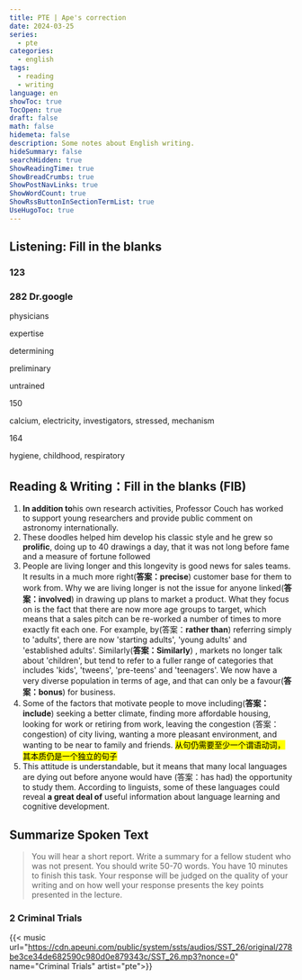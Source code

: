 ```yaml
---
title: PTE | Ape's correction
date: 2024-03-25
series:
  - pte
categories:
  - english
tags:
  - reading
  - writing
language: en
showToc: true
TocOpen: true
draft: false
math: false
hidemeta: false
description: Some notes about English writing.
hideSummary: false
searchHidden: true
ShowReadingTime: true
ShowBreadCrumbs: true
ShowPostNavLinks: true
ShowWordCount: true
ShowRssButtonInSectionTermList: true
UseHugoToc: true
---
```




## Listening: Fill in the blanks

### 123



### 282 Dr.google

physicians

expertise

determining

preliminary

untrained

150

calcium, electricity, investigators, stressed, mechanism

164

hygiene, childhood, respiratory











## Reading & Writing：Fill in the blanks (FIB)

1. **In addition to**his own research activities, Professor Couch has worked to support young researchers and provide public comment on astronomy internationally.
2. These doodles helped him develop his classic style and he grew so **prolific**, doing up to 40 drawings a day, that it was not long before fame and a measure of fortune followed
3. People are living longer and this longevity is good news for sales teams. It results in a much more right(**答案：precise**) customer base for them to work from. Why we are living longer is not the issue for anyone linked(**答案：involved**) in drawing up plans to market a product. What they focus on is the fact that there are now more age groups to target, which means that a sales pitch can be re-worked a number of times to more exactly fit each one. For example, by(答案：**rather than**) referring simply to 'adults', there are now 'starting adults', 'young adults' and 'established adults'. Similarly(**答案：Similarly**) , markets no longer talk about 'children', but tend to refer to a fuller range of categories that includes 'kids', 'tweens', 'pre-teens' and 'teenagers'. We now have a very diverse population in terms of age, and that can only be a favour(**答案：bonus**) for business.
4. Some of the factors that motivate people to move including(**答案：include**) seeking a better climate, finding more affordable housing, looking for work or retiring from work, leaving the congestion (答案：congestion) of city living, wanting a more pleasant environment, and wanting to be near to family and friends. <mark>从句仍需要至少一个谓语动词，其本质仍是一个独立的句子</mark>
5. This attitude is understandable, but it means that many local languages are dying out before anyone would have (答案：has had) the opportunity to study them. According to linguists, some of these languages could reveal **a great deal of** useful information about language learning and cognitive development.

## Summarize Spoken Text

> You will hear a short report. Write a summary for a fellow student who was not present. You should write 50-70 words. You have 10 minutes to finish this task. Your response will be judged on the quality of your writing and on how well your response presents the key points presented in the lecture.

### 2 Criminal Trials

{{< music url="https://cdn.apeuni.com/public/system/ssts/audios/SST_26/original/278be3ce34de682590c980d0e879343c/SST_26.mp3?nonce=0" name="Criminal Trials" artist="pte">}}

<!-- <video controls="" controlslist="nodownload" poster="https://cdn.apeuni.com/public/admin/publiclesson/20190103_Amy_RA/Cover.png" preload="auto" __idm_id__="1523713" style="user-select: auto;"><source src="https://apeuni-prod.oss-cn-hangzhou.aliyuncs.com/public/admin/publiclesson/20190103_Amy_RA/zoom_0.mp4" type="video/x-m4v" style="user-select: auto;">Your browser is not supported.</video> -->
